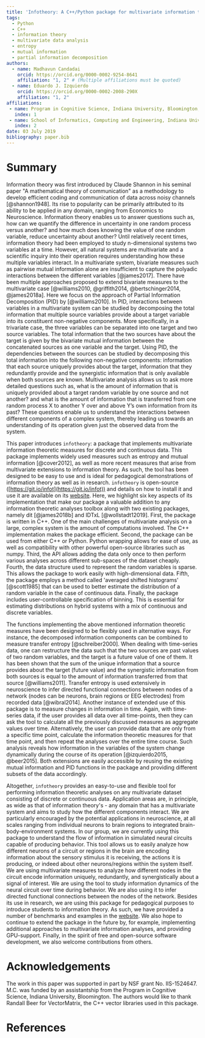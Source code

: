 ```yaml
---
title: 'Infotheory: A C++/Python package for multivariate information theoretic analysis'
tags:
  - Python
  - C++
  - information theory
  - multivariate data analysis
  - entropy
  - mutual information
  - partial information decomposition
authors:
  - name: Madhavun Candadai
    orcid: https://orcid.org/0000-0002-9254-8641
    affiliation: "1, 2" # (Multiple affiliations must be quoted)
  - name: Eduardo J. Izquierdo
    orcid: https://orcid.org/0000-0002-2008-290X
    affiliation: "1, 2"
affiliations:
 - name: Program in Cognitive Science, Indiana University, Bloomington, IN, U.S.A.
   index: 1
 - name: School of Informatics, Computing and Engineering, Indiana University, Bloomington, IN, U.S.A.
   index: 2
date: 03 July 2019
bibliography: paper.bib
---
```


# Summary

Information theory was first introduced by Claude Shannon in his seminal paper "A mathematical theory of communication" as a methodology to develop efficient coding and communication of data across noisy channels [@shannon1948]. Its rise to popularity can be primarily attributed to its ability to be applied in any domain, ranging from Economics to Neuroscience. Information theory enables us to answer questions such as, how can we quantify the difference in uncertainty in one random process versus another? and how much does knowing the value of one random variable, reduce uncertainty about another? Until relatively recent times, information theory had been employed to study n-dimensional systems two variables at a time. However, all natural systems are multivariate and a scientific inquiry into their operation requires understanding how these multiple variables interact. In a multivariate system, bivariate measures such as pairwise mutual information alone are insufficient to capture the polyadic interactions between the different variables [@james2017]. There have been multiple approaches proposed to extend bivariate measures to the multivariate case [@williams2010, @griffith2014, @bertschinger2014, @james2018a]. Here we focus on the approach of Partial Information Decomposition (PID) by [@williams2010]. In PID, interactions between variables in a multivariate system can be studied by decomposing the total information that multiple source variables provide about a target variable into its constituent non-negative components. More specifically, in a trivariate case, the three variables can be separated into one target and two source variables. The total information that the two sources have about the target is given by the bivariate mutual information between the concatenated sources as one variable and the target. Using PID, the dependencies between the sources can be studied by decomposing this total information into the following non-negative components: information that each source uniquely provides about the target, information that they redundantly provide and the synergistic information that is only available when both sources are known. Multivariate analysis allows us to ask more detailed questions such as, what is the amount of information that is uniquely provided about a target random variable by one source and not another? and what is the amount of information that is transferred from one random process X to another Y over and above Y’s own information from its past? These questions enable us to understand the interactions between different components of a complex system, thereby leading us towards an understanding of its operation given just the observed data from the system.

This paper introduces ``infotheory``: a package that implements multivariate information theoretic measures for discrete and continuous data. This package implements widely used measures such as entropy and mutual information [@cover2012], as well as more recent measures that arise from multivariate extensions to information theory.
As such, the tool has been designed to be easy to use and is ideal for pedagogical demonstrations of information theory as well as in research.
``infotheory`` is open-source ([https://git.io/infot](https://git.io/infot)) and details on how to install it and use it are available on its [website](http://mcandadai.com/infotheory/).
Here, we highlight six key aspects of its implementation that make our package a valuable addition to any information theoretic analyses toolbox along with two existing packages, namely dit [@james2018b] and IDTxL [@wollstadt12019].
First, the package is written in C++. One of the main challenges of multivariate analysis on a large, complex system is the amount of computations involved. The C++ implementation makes the package efficient.
Second, the package can be used from either C++ or Python. Python wrapping allows for ease of use, as well as compatibility with other powerful open-source libraries such as numpy.
Third, the API allows adding the data only once to then perform various analyses across different sub-spaces of the dataset cheaply.
Fourth, the data structure used to represent the random variables is sparse. This allows the package to work easily with high-dimensional data.
Fifth, the package employs a method called 'averaged shifted histograms' [@scott1985] that can be used to better estimate the distribution of a random variable in the case of continuous data.
Finally, the package includes user-controllable specification of binning. This is essential for estimating distributions on hybrid systems with a mix of continuous and discrete variables.

The functions implementing the above mentioned information theoretic measures have been designed to be flexibly used in alternative ways. For instance, the decomposed information components can be combined to measure transfer entropy [@schreiber2000]. When dealing with time-series data, one can restructure the data such that the two sources are past values of two random variables, and the target is a future value of one of them. It has been shown that the sum of the unique information that a source provides about the target (future value) and the synergistic information from both sources is equal to the amount of information transferred from that source [@williams2011]. Transfer entropy is used extensively in neuroscience to infer directed functional connections between nodes of a network (nodes can be neurons, brain regions or EEG electrodes) from recorded data [@wibral2014]. Another instance of extended use of this package is to measure changes in information in time. Again, with time-series data, if the user provides all data over all time-points, then they can ask the tool to calculate all the previously discussed measures as aggregate values over time. Alternatively, the user can provide data that are only from a specific time point, calculate the information theoretic measures for that time point, and then repeat the analyses over the entire time course. Such analysis reveals how information in the variables of the system change dynamically during the course of its operation [@izquierdo2015, @beer2015]. Both extensions are easily accessible by reusing the existing mutual information and PID functions in the package and providing different subsets of the data accordingly.

Altogether, ``infotheory`` provides an easy-to-use and flexible tool for performing information theoretic analyses on any multivariate dataset consisting of discrete or continuous data. Application areas are, in principle, as wide as that of information theory's - any domain that has a multivariate system and aims to study how the different components interact. We are particularly encouraged by the potential applications in neuroscience, at all scales ranging from individual neurons to brain regions to integrated brain-body-environment systems. In our group, we are currently using this package to understand the flow of information in simulated neural circuits capable of producing behavior. This tool allows us to easily analyze how different neurons of a circuit or regions in the brain are encoding information about the sensory stimulus it is receiving, the actions it is producing, or indeed about other neurons/regions within the system itself. We are using multivariate measures to analyze how different nodes in the circuit encode information uniquely, redundantly, and synergistically about a signal of interest. We are using the tool to study information dynamics of the neural circuit over time during behavior. We are also using it to infer directed functional connections between the nodes of the network. Besides its use in research, we are using this package for pedagogical purposes to introduce students to information theory. As such, we have provided a number of benchmarks and examples in the [website](http://mcandadai.com/infotheory/). We also hope to continue to extend the package in the future by, for example, implementing additional approaches to multivariate information analyses, and providing GPU-support. Finally, in the spirit of free and open-source software development, we also welcome contributions from others.

# Acknowledgements

The work in this paper was supported in part by NSF grant No. IIS-1524647. M.C. was funded by an assistantship from the Program in Cognitive Science, Indiana University, Bloomington. The authors would like to thank Randall Beer for VectorMatrix, the C++ vector libraries used in this package.

# References
